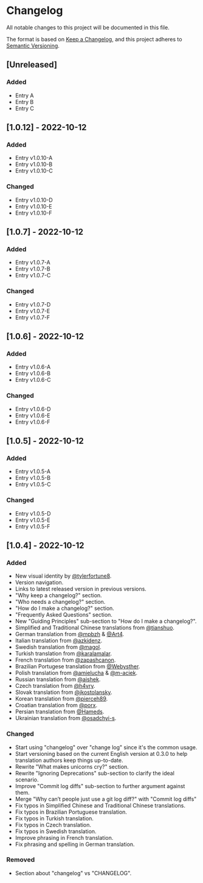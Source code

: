 # Changelog
All notable changes to this project will be documented in this file.

The format is based on [Keep a Changelog](https://keepachangelog.com/en/1.0.0/),
and this project adheres to [Semantic Versioning](https://semver.org/spec/v2.0.0.html).

## [Unreleased]
### Added
- Entry A
- Entry B
- Entry C

## [1.0.12] - 2022-10-12
### Added
- Entry v1.0.10-A
- Entry v1.0.10-B
- Entry v1.0.10-C
### Changed
- Entry v1.0.10-D
- Entry v1.0.10-E
- Entry v1.0.10-F

## [1.0.7] - 2022-10-12
### Added
- Entry v1.0.7-A
- Entry v1.0.7-B
- Entry v1.0.7-C
### Changed
- Entry v1.0.7-D
- Entry v1.0.7-E
- Entry v1.0.7-F

## [1.0.6] - 2022-10-12
### Added
- Entry v1.0.6-A
- Entry v1.0.6-B
- Entry v1.0.6-C
### Changed
- Entry v1.0.6-D
- Entry v1.0.6-E
- Entry v1.0.6-F

## [1.0.5] - 2022-10-12
### Added
- Entry v1.0.5-A
- Entry v1.0.5-B
- Entry v1.0.5-C
### Changed
- Entry v1.0.5-D
- Entry v1.0.5-E
- Entry v1.0.5-F

## [1.0.4] - 2022-10-12
### Added
- New visual identity by [@tylerfortune8](https://github.com/tylerfortune8).
- Version navigation.
- Links to latest released version in previous versions.
- "Why keep a changelog?" section.
- "Who needs a changelog?" section.
- "How do I make a changelog?" section.
- "Frequently Asked Questions" section.
- New "Guiding Principles" sub-section to "How do I make a changelog?".
- Simplified and Traditional Chinese translations from [@tianshuo](https://github.com/tianshuo).
- German translation from [@mpbzh](https://github.com/mpbzh) & [@Art4](https://github.com/Art4).
- Italian translation from [@azkidenz](https://github.com/azkidenz).
- Swedish translation from [@magol](https://github.com/magol).
- Turkish translation from [@karalamalar](https://github.com/karalamalar).
- French translation from [@zapashcanon](https://github.com/zapashcanon).
- Brazilian Portugese translation from [@Webysther](https://github.com/Webysther).
- Polish translation from [@amielucha](https://github.com/amielucha) & [@m-aciek](https://github.com/m-aciek).
- Russian translation from [@aishek](https://github.com/aishek).
- Czech translation from [@h4vry](https://github.com/h4vry).
- Slovak translation from [@jkostolansky](https://github.com/jkostolansky).
- Korean translation from [@pierceh89](https://github.com/pierceh89).
- Croatian translation from [@porx](https://github.com/porx).
- Persian translation from [@Hameds](https://github.com/Hameds).
- Ukrainian translation from [@osadchyi-s](https://github.com/osadchyi-s).

### Changed
- Start using "changelog" over "change log" since it's the common usage.
- Start versioning based on the current English version at 0.3.0 to help
translation authors keep things up-to-date.
- Rewrite "What makes unicorns cry?" section.
- Rewrite "Ignoring Deprecations" sub-section to clarify the ideal
  scenario.
- Improve "Commit log diffs" sub-section to further argument against
  them.
- Merge "Why can’t people just use a git log diff?" with "Commit log
  diffs"
- Fix typos in Simplified Chinese and Traditional Chinese translations.
- Fix typos in Brazilian Portuguese translation.
- Fix typos in Turkish translation.
- Fix typos in Czech translation.
- Fix typos in Swedish translation.
- Improve phrasing in French translation.
- Fix phrasing and spelling in German translation.

### Removed
- Section about "changelog" vs "CHANGELOG".
